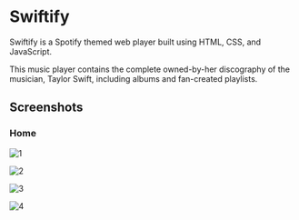 # Swiftify
<p>Swiftify is a Spotify themed web player built using HTML, CSS, and JavaScript. 
  
This music player contains the complete owned-by-her discography of the musician, Taylor Swift, including albums and fan-created playlists. </p>

## Screenshots
### Home
![1](https://github.com/tanya21ag/web-player/assets/127618645/4076f0ba-dc4d-4932-8bc3-74b122651866)

![2](https://github.com/tanya21ag/web-player/assets/127618645/1a9d7cd6-c19c-4d6b-a57b-e8a46bc66abb)

![3](https://github.com/tanya21ag/web-player/assets/127618645/a65af810-62d4-4321-a174-88ed3545021a)

![4](https://github.com/tanya21ag/web-player/assets/127618645/00696804-6954-43ec-bf02-67068f3c602b)

